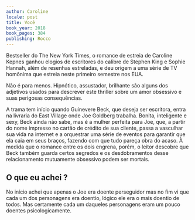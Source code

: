 ```yaml
---
author: Caroline
locale: post
title: Você
book_year: 2018
book_pages: 384
publishing: Rocco
---
```


Bestseller do The New York Times, o romance de estreia de Caroline Kepnes ganhou elogios 
de escritores do calibre de Stephen King e Sophie Hannah, além de resenhas estreladas, e 
deu origem a uma série de TV homônima que estreia neste primeiro semestre nos EUA. 

Não é para menos. Hipnótico, assustador, brilhante são alguns dos adjetivos usados para 
descrever este thriller sobre um amor obsessivo e suas perigosas consequências. 

A trama tem início quando Guinevere Beck, que deseja ser escritora, entra na livraria do East 
Village onde Joe Goldberg trabalha. Bonita, inteligente e sexy, Beck ainda não sabe, mas 
é a mulher perfeita para Joe, que, a partir do nome impresso no cartão de crédito de sua 
cliente, passa a vasculhar sua vida na internet e a orquestrar uma série de eventos para 
garantir que ela caia em seus braços, fazendo com que tudo pareça obra do acaso. À medida 
que o romance entre os dois engrena, porém, o leitor descobre que Beck também guarda certos 
segredos e os desdobramentos desse relacionamento mutuamente obsessivo podem ser mortais.


## O que eu achei ?

No início achei que apenas o Joe era doente perseguidor mas no fim vi que cada 
um dos personagens era doentio, lógico ele era o mais doentio de todos. Mas 
certamente cada um daqueles personagens eram um pouco doentes psicologicamente.
